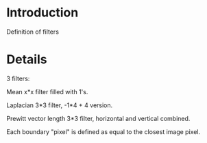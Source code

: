 # Introduction #

Definition of filters


# Details #

3 filters:

Mean x\*x filter filled with 1's.

Laplacian 3\*3 filter, -1\*4 + 4 version.

Prewitt vector length 3\*3 filter, horizontal and vertical combined.

Each boundary "pixel" is defined as equal to the closest image pixel.